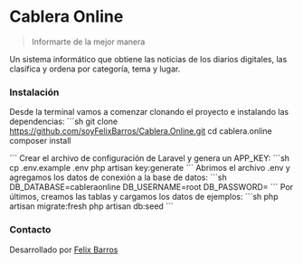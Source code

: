 # Cablera Online

> Informarte de la mejor manera

Un sistema informático que obtiene las noticias de los diarios digitales, las clasifica y ordena por categoría, tema y lugar.

### Instalación

Desde la terminal vamos a comenzar clonando el proyecto e instalando las dependencias:
´´´sh
git clone https://github.com/soyFelixBarros/Cablera.Online.git
cd cablera.online
composer install

´´´
Crear el archivo de configuración de Laravel y genera un APP_KEY:
´´´sh
cp .env.example .env
php artisan key:generate
´´´
Abrimos el archivo .env y agregamos los datos de conexión a la base de datos:
´´´sh
DB_DATABASE=cableraonline
DB_USERNAME=root
DB_PASSWORD=
´´´
Por últimos, creamos las tablas y cargamos los datos de ejemplos:
´´´sh
php artisan migrate:fresh
php artisan db:seed
´´´

### Contacto

Desarrollado por [Felix Barros](https://twitter.com/soyFelixBarros)